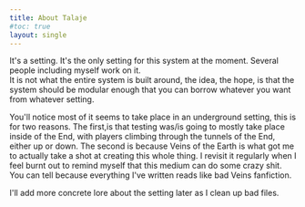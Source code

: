 ```yaml
---
title: About Talaje
#toc: true
layout: single
---
```


It's a setting. It's the only setting for this system at the moment. Several people including myself work on it.  
It is not what the entire system is built around, the idea, the hope, is that the system should be modular enough that you can borrow whatever you want from whatever setting.

You'll notice most of it seems to take place in an underground setting, this is for two reasons. The first,is that testing was/is going to mostly take place inside of the End, with players climbing through the tunnels of the End, either up or down. The second is because Veins of the Earth is what got me to actually take a shot at creating this whole thing. I revisit it regularly when I feel burnt out to remind myself that this medium can do some crazy shit. You can tell because everything I've written reads like bad Veins fanfiction. 

I'll add more concrete lore about the setting later as I clean up bad files.
